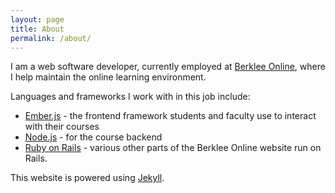 ```yaml
---
layout: page
title: About
permalink: /about/
---
```


I am a web software developer, currently employed at
[Berklee Online](https://online.berklee.edu), where I help maintain the online
learning environment.

Languages and frameworks I work with in this job include:

* [Ember.js](https://emberjs.com) - the frontend framework students and 
  faculty use to interact with their courses
* [Node.js](https://nodejs.org) - for the course backend
* [Ruby on Rails](https://rubyonrails.org/) - various other parts of the 
  Berklee Online website run on Rails.

This website is powered using [Jekyll](https://jekyllrb.com/).
